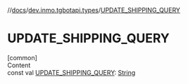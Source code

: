 //[docs](../../index.md)/[dev.inmo.tgbotapi.types](index.md)/[UPDATE_SHIPPING_QUERY](-u-p-d-a-t-e_-s-h-i-p-p-i-n-g_-q-u-e-r-y.md)



# UPDATE_SHIPPING_QUERY  
[common]  
Content  
const val [UPDATE_SHIPPING_QUERY](-u-p-d-a-t-e_-s-h-i-p-p-i-n-g_-q-u-e-r-y.md): [String](https://kotlinlang.org/api/latest/jvm/stdlib/kotlin/-string/index.html)  



